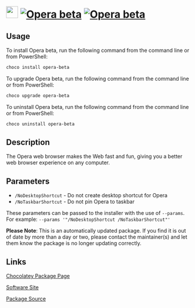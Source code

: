 ﻿# <img src="https://cdn.jsdelivr.net/gh/mkevenaar/chocolatey-packages@5a31096bbd3ea41bfb2313f341c7dd3cfe541045/icons/opera-beta.png" width="32" height="32"/> [![Opera beta](https://img.shields.io/chocolatey/v/opera-beta.svg?label=Opera+beta)](https://community.chocolatey.org/packages/opera-beta) [![Opera beta](https://img.shields.io/chocolatey/dt/opera-beta.svg)](https://community.chocolatey.org/packages/opera-beta)

## Usage

To install Opera beta, run the following command from the command line or from PowerShell:

```powershell
choco install opera-beta
```

To upgrade Opera beta, run the following command from the command line or from PowerShell:

```powershell
choco upgrade opera-beta
```

To uninstall Opera beta, run the following command from the command line or from PowerShell:

```powershell
choco uninstall opera-beta
```

## Description

The Opera web browser makes the Web fast and fun, giving you a better web browser experience on any computer.

## Parameters

- `/NoDesktopShortcut` - Do not create desktop shortcut for Opera
- `/NoTaskbarShortcut` - Do not pin Opera to taskbar

These parameters can be passed to the installer with the use of `--params`.
For example: `--params '"/NoDesktopShortcut /NoTaskbarShortcut"'`

**Please Note**: This is an automatically updated package. If you find it is
out of date by more than a day or two, please contact the maintainer(s) and
let them know the package is no longer updating correctly.


## Links

[Chocolatey Package Page](https://community.chocolatey.org/packages/opera-beta)

[Software Site](http://www.opera.com/computer/beta)

[Package Source](https://github.com/mkevenaar/chocolatey-packages/tree/master/automatic/opera-beta)

